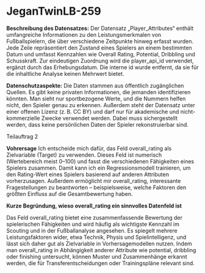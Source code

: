# JeganTwinLB-259

**Beschreibung des Datensatzes:**
Der Datensatz „Player_Attributes“ enthält umfangreiche Informationen zu den Leistungsmerkmalen von Fußballspielern, die über verschiedene Zeitpunkte hinweg erfasst wurden. Jede Zeile repräsentiert den Zustand eines Spielers an einem bestimmten Datum und umfasst Kennzahlen wie Overall Rating, Potential, Dribbling und Schusskraft. Zur eindeutigen Zuordnung wird die player_api_id verwendet, ergänzt durch das Erhebungsdatum. Die interne id wurde entfernt, da sie für die inhaltliche Analyse keinen Mehrwert bietet.


**Datenschutzaspekte:**
Die Daten stammen aus öffentlich zugänglichen Quellen. Es gibt keine privaten Informationen, die jemanden identifizieren könnten. Man sieht nur sportbezogene Werte, und die Nummern helfen nicht, den Spieler genau zu erkennen. Außerdem steht der Datensatz unter einer offenen Lizenz (z. B. CC BY) und darf nur für akademische und nicht-kommerzielle Zwecke verwendet werden. Dabei muss sichergestellt werden, dass keine persönlichen Daten der Spieler rekonstruierbar sind.

Teilauftrag 2

**Vohrersage**
Ich entscheide mich dafür, das Feld overall_rating als Zielvariable (Target) zu verwenden. Dieses Feld ist numerisch (Wertebereich meist 0–100) und fasst die verschiedenen Fähigkeiten eines Spielers zusammen. Damit kann ich ein Regressionsmodell trainieren, um den Rating-Wert eines Spielers basierend auf anderen Attributen vorherzusagen. Außerdem ermöglicht mir overall_rating, interessante Fragestellungen zu beantworten – beispielsweise, welche Faktoren den größten Einfluss auf die Gesamtbewertung haben.


**Kurze Begründung, wieso overall_rating ein sinnvolles Datenfeld ist**

Das Feld overall_rating bietet eine zusammenfassende Bewertung der spielerischen Fähigkeiten und wird häufig als wichtigste Kennzahl im Scouting und in der Fußballanalyse angesehen. Es spiegelt mehrere Leistungsfaktoren wider, etwa Technik, Physis und Spielintelligenz, und lässt sich daher gut als Zielvariable in Vorhersagemodellen nutzen. Indem man overall_rating in Abhängigkeit anderer Attribute wie potential, dribbling oder finishing untersucht, können Muster und Zusammenhänge erkannt werden, die für Transferentscheidungen oder Trainingspläne relevant sind.

